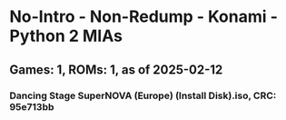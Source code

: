 # No-Intro - Non-Redump - Konami - Python 2 MIAs
## Games: 1, ROMs: 1, as of 2025-02-12

### Dancing Stage SuperNOVA (Europe) (Install Disk).iso, CRC: 95e713bb
